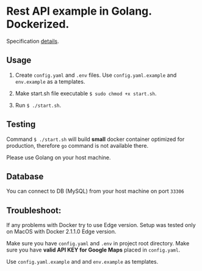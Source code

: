 # Rest API example in Golang. Dockerized.

Specification [details](https://github.com/kodersky/golang-api-example/blob/master/specifcation.md).


## Usage

1. Create `config.yaml` and `.env` files. Use `config.yaml.example` and `env.example`
as a templates.

2. Make start.sh file executable `$ sudo chmod +x start.sh`.

3. Run `$ ./start.sh`.

## Testing

Command `$ ./start.sh` will build **small** docker container optimized for production, 
therefore `go` command is not available there.

Please use Golang on your host machine.

## Database

You can connect to DB (MySQL) from your host machine on port `33306`

## Troubleshoot:

If any problems with Docker try to use Edge version. Setup was tested only 
on MacOS with Docker 2.1.1.0 Edge version.

Make sure you have `config.yaml` and `.env` in project root directory.
Make sure you have **valid API KEY for Google Maps** placed in `config.yaml`.

Use `config.yaml.example` and and `env.example` as templates.